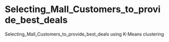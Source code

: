 # Selecting_Mall_Customers_to_provide_best_deals
Selecting_Mall_Customers_to_provide_best_deals using K-Means clustering
